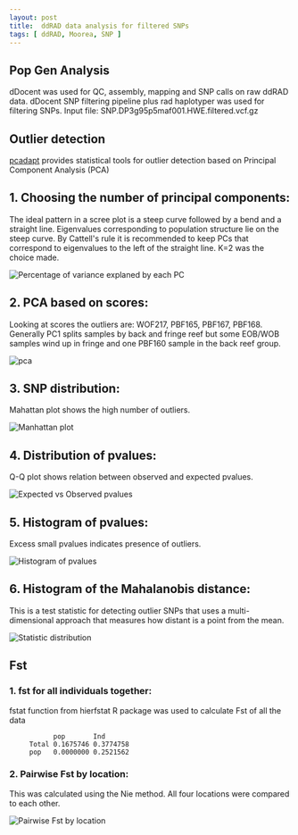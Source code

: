 ```yaml
---
layout: post
title:  ddRAD data analysis for filtered SNPs  
tags: [ ddRAD, Moorea, SNP ]
---
```


## Pop Gen Analysis
dDocent was used for QC, assembly, mapping and SNP calls on raw ddRAD data. 
dDocent SNP filtering pipeline plus rad haplotyper was used for filtering SNPs. 
Input file: SNP.DP3g95p5maf001.HWE.filtered.vcf.gz

## Outlier detection
[pcadapt](https://bcm-uga.github.io/pcadapt/articles/pcadapt.html) provides statistical tools for outlier detection based on Principal Component Analysis (PCA)

## 1. Choosing the number of principal components:
The ideal pattern in a scree plot is a steep curve followed by a bend and a straight line. Eigenvalues corresponding to population structure lie on the steep curve. By Cattell's rule it is recommended to keep PCs that correspond to eigenvalues to the left of the straight line. K=2 was the choice made. 

![Percentage of variance explaned by each PC](https://github.com/tejashree1modak/TM_Putnam_Lab_Notebook/blob/master/images/ddRAD_analysis_out/screeplot.png
)

## 2. PCA based on scores:
Looking at scores the outliers are: WOF217, PBF165, PBF167, PBF168. Generally PC1 splits samples by back and fringe reef but some EOB/WOB samples wind up in fringe and one PBF160 sample in the back reef group.

![pca](https://github.com/tejashree1modak/TM_Putnam_Lab_Notebook/blob/master/images/ddRAD_analysis_out/pca.png)

## 3. SNP distribution:
Mahattan plot shows the high number of outliers.

![Manhattan plot](https://github.com/tejashree1modak/TM_Putnam_Lab_Notebook/blob/master/images/ddRAD_analysis_out/manhattan.png)

## 4. Distribution of pvalues:
Q-Q plot shows relation between observed and expected pvalues.

![Expected vs Observed pvalues](https://github.com/tejashree1modak/TM_Putnam_Lab_Notebook/blob/master/images/ddRAD_analysis_out/Q-Qplot.png)

## 5. Histogram of pvalues:
Excess small pvalues indicates presence of outliers.

![Histogram of pvalues](https://github.com/tejashree1modak/TM_Putnam_Lab_Notebook/blob/master/images/ddRAD_analysis_out/hist.png)

## 6. Histogram of the Mahalanobis distance:
This is a test statistic for detecting outlier SNPs that uses a multi-dimensional approach that measures how distant is a point from the mean.

![Statistic distribution](https://github.com/tejashree1modak/TM_Putnam_Lab_Notebook/blob/master/images/ddRAD_analysis_out/statdist.png)

## Fst

### 1. fst for all individuals together:
fstat function from hierfstat R package was used to calculate Fst of all the data 

```
           pop       Ind
     Total 0.1675746 0.3774758
     pop   0.0000000 0.2521562
```

### 2. Pairwise Fst by location:
This was calculated using the Nie method. All four locations were compared to each other. 

![Pairwise Fst by location](https://github.com/tejashree1modak/TM_Putnam_Lab_Notebook/blob/master/images/ddRAD_analysis_out/PairwiseFst_Nei.png)
